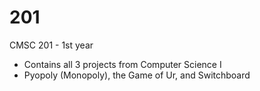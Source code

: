 # 201
CMSC 201 - 1st year

* Contains all 3 projects from Computer Science I
* Pyopoly (Monopoly), the Game of Ur, and Switchboard
